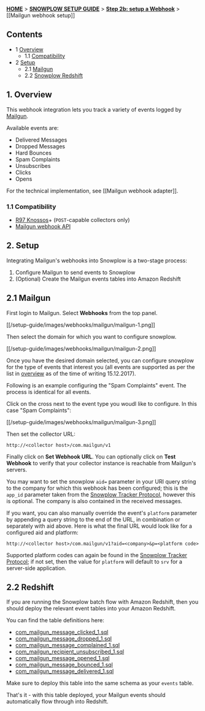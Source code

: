 <a name="top" />

[**HOME**](Home) > [**SNOWPLOW SETUP GUIDE**](Setting-up-Snowplow) > [**Step 2b: setup a Webhook**](Setting-up-a-webhook) > [[Mailgun webhook setup]]

## Contents

- 1 [Overview](#overview)
  - 1.1 [Compatibility](#compat)
- 2 [Setup](#setup)
  - 2.1 [Mailgun](#setup-mailgun)
  - 2.2 [Snowplow Redshift](#setup-redshift)

<a name="overview" />

## 1. Overview

This webhook integration lets you track a variety of events logged by [Mailgun][mailgun-website].

Available events are:

- Delivered Messages
- Dropped Messages
- Hard Bounces
- Spam Complaints
- Unsubscribes
- Clicks
- Opens

For the technical implementation, see [[Mailgun webhook adapter]].

<a name="compat" />

### 1.1 Compatibility

* [R97 Knossos][r97]+ (`POST`-capable collectors only)
* [Mailgun webhook API][mailgun-webhooks]

<a name="setup" />

## 2. Setup

Integrating Mailgun's webhooks into Snowplow is a two-stage process:

1. Configure Mailgun to send events to Snowplow
2. (Optional) Create the Mailgun events tables into Amazon Redshift

<a name="setup-mailgun" />

## 2.1 Mailgun

First login to Mailgun. Select **Webhooks** from the top panel.

[[/setup-guide/images/webhooks/mailgun/mailgun-1.png]]

Then select the domain for which you want to configure snowplow.

[[/setup-guide/images/webhooks/mailgun/mailgun-2.png]]

Once you have the desired domain selected, you can configure snowplow for the type of events that interest you (all events are supported as per the list in [overview](#overview) as of the time of writing 15.12.2017).

Following is an example configuring the "Spam Complaints" event. The process is identical for all events.

Click on the cross next to the event type you woudl like to configure. In this case "Spam Complaints":

[[/setup-guide/images/webhooks/mailgun/mailgun-3.png]]

Then set the collector URL:

```
http://<collector host>/com.mailgun/v1
```

Finally click on **Set Webhook URL**. You can optionally click on **Test Webhook** to verify that your collector instance is reachable from Mailgun's servers.

You may want to set the snowplow `aid=` parameter in your URI query string to the company for which this webhook has been configured; this is the `app_id` parameter taken from the [Snowplow Tracker Protocol][tracker-protocol], however this is optional. The company is also contained in the received messages.

If you want, you can also manually override the event's `platform` parameter by appending a query string to the end of the URL, in combination or separately with aid above. Here is what the final URL would look like for a configured aid and platform:

```
http://<collector host>/com.mailgun/v1?aid=<company>&p=<platform code>
```

Supported platform codes can again be found in the [Snowplow Tracker Protocol][tracker-protocol]; if not set, then the value for `platform` will default to `srv` for a server-side application.

<a name="setup-redshift" />

## 2.2 Redshift

If you are running the Snowplow batch flow with Amazon Redshift, then you should deploy the relevant event tables into your Amazon Redshift.

You can find the table definitions here:

* [com_mailgun_message_clicked_1.sql][message_clicked_1_sql]
* [com_mailgun_message_dropped_1.sql][message_dropped_1_sql]
* [com_mailgun_message_complained_1.sql][message_complained_1_sql]
* [com_mailgun_recipient_unsubscribed_1.sql][recipient_unsubscribed_1_sql]
* [com_mailgun_message_opened_1.sql][message_opened_1_sql]
* [com_mailgun_message_bounced_1.sql][message_bounced_1_sql]
* [com_mailgun_message_delivered_1.sql][message_delivered_1_sql]

Make sure to deploy this table into the same schema as your `events` table.

That's it - with this table deployed, your Mailgun events should automatically flow through into Redshift.

[mailgun-website]: https://www.mailgun.com/
[mailgun-webhooks]: https://documentation.mailgun.com/en/latest/user_manual.html#webhooks
[r97]: https://github.com/snowplow/snowplow/releases/tag/r97-knossos
[tracker-protocol]: https://github.com/snowplow/snowplow/wiki/snowplow-tracker-protocol#1-common-parameters-platform-and-event-independent

[message_clicked_1_sql]: https://github.com/snowplow/iglu-central/blob/master/sql/com.mailgun/message_clicked_1.sql
[message_dropped_1_sql]: https://github.com/snowplow/iglu-central/blob/master/sql/com.mailgun/message_dropped_1.sql
[message_complained_1_sql]: https://github.com/snowplow/iglu-central/blob/master/sql/com.mailgun/message_complained_1.sql
[recipient_unsubscribed_1_sql]: https://github.com/snowplow/iglu-central/blob/master/sql/com.mailgun/recipient_unsubscribed_1.sql
[message_opened_1_sql]: https://github.com/snowplow/iglu-central/blob/master/sql/com.mailgun/message_opened_1.sql
[message_bounced_1_sql]: https://github.com/snowplow/iglu-central/blob/master/sql/com.mailgun/message_bounced_1.sql
[message_delivered_1_sql]: https://github.com/snowplow/iglu-central/blob/master/sql/com.mailgun/message_delivered_1.sql

